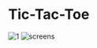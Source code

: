 # Tic-Tac-Toe
![1](https://user-images.githubusercontent.com/89613113/148328325-0606ff50-d972-487b-976b-609cec353f24.png)
![screens](https://user-images.githubusercontent.com/89613113/148328326-2646b8b0-e625-47ed-982c-de71f56b9493.png)
